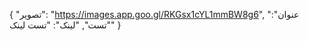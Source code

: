 {
  "تصویر": "https://images.app.goo.gl/RKGsx1cYL1mmBW8g6",
  "عنوان": "تست",
  "لینک": "تست لینک"
}
